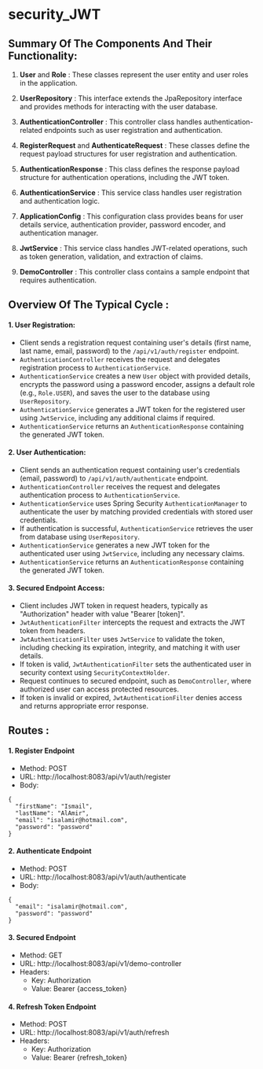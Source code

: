 # security_JWT

## Summary Of The Components And Their Functionality:
1. **User** and **Role** : These classes represent the user entity and user roles in the application.

2. **UserRepository** : This interface extends the JpaRepository interface and provides methods for interacting with the user database.

3. **AuthenticationController** : This controller class handles authentication-related endpoints such as user registration and authentication.

4. **RegisterRequest** and **AuthenticateRequest** : These classes define the request payload structures for user registration and authentication.

5. **AuthenticationResponse** : This class defines the response payload structure for authentication operations, including the JWT token.

6. **AuthenticationService** : This service class handles user registration and authentication logic.

7. **ApplicationConfig** : This configuration class provides beans for user details service, authentication provider, password encoder, and authentication manager.

8. **JwtService** : This service class handles JWT-related operations, such as token generation, validation, and extraction of claims.

9. **DemoController** : This controller class contains a sample endpoint that requires authentication.


## Overview Of The Typical Cycle :

#### 1. User Registration:
   - Client sends a registration request containing user's details (first name, last name, email, password) to the `/api/v1/auth/register` endpoint.
   - `AuthenticationController` receives the request and delegates registration process to `AuthenticationService`.
   - `AuthenticationService` creates a new `User` object with provided details, encrypts the password using a password encoder, assigns a default role (e.g., `Role.USER`), and saves the user to the database using `UserRepository`.
   - `AuthenticationService` generates a JWT token for the registered user using `JwtService`, including any additional claims if required.
   - `AuthenticationService` returns an `AuthenticationResponse` containing the generated JWT token.

#### 2. User Authentication:
   - Client sends an authentication request containing user's credentials (email, password) to `/api/v1/auth/authenticate` endpoint.
   - `AuthenticationController` receives the request and delegates authentication process to `AuthenticationService`.
   - `AuthenticationService` uses Spring Security `AuthenticationManager` to authenticate the user by matching provided credentials with stored user credentials.
   - If authentication is successful, `AuthenticationService` retrieves the user from database using `UserRepository`.
   - `AuthenticationService` generates a new JWT token for the authenticated user using `JwtService`, including any necessary claims.
   - `AuthenticationService` returns an `AuthenticationResponse` containing the generated JWT token.

#### 3. Secured Endpoint Access:
   - Client includes JWT token in request headers, typically as "Authorization" header with value "Bearer [token]".
   - `JwtAuthenticationFilter` intercepts the request and extracts the JWT token from headers.
   - `JwtAuthenticationFilter` uses `JwtService` to validate the token, including checking its expiration, integrity, and matching it with user details.
   - If token is valid, `JwtAuthenticationFilter` sets the authenticated user in security context using `SecurityContextHolder`.
   - Request continues to secured endpoint, such as `DemoController`, where authorized user can access protected resources.
   - If token is invalid or expired, `JwtAuthenticationFilter` denies access and returns appropriate error response.


## Routes :

#### 1. Register Endpoint
- Method: POST
- URL: http://localhost:8083/api/v1/auth/register
- Body:
```
{
  "firstName": "Ismail",
  "lastName": "AlAmir",
  "email": "isalamir@hotmail.com",
  "password": "password"
}
```
#### 2. Authenticate Endpoint

- Method: POST
- URL: http://localhost:8083/api/v1/auth/authenticate
- Body:
```
{
  "email": "isalamir@hotmail.com",
  "password": "password"
}
```

#### 3. Secured Endpoint

- Method: GET
- URL: http://localhost:8083/api/v1/demo-controller
- Headers:
   - Key: Authorization
   - Value: Bearer {access_token}

#### 4. Refresh Token Endpoint

- Method: POST
- URL: http://localhost:8083/api/v1/auth/refresh
- Headers:
   - Key: Authorization
   - Value: Bearer {refresh_token}
